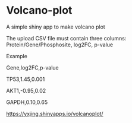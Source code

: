 # Volcano-plot
A simple shiny app to make volcano plot


The upload CSV file must contain three columns: Protein/Gene/Phosphosite, log2FC, p-value


Example

Gene,log2FC,p-value

TP53,1.45,0.001

AKT1,-0.95,0.02

GAPDH,0.10,0.65


https://yxjing.shinyapps.io/volcanoplot/
